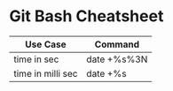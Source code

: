 # Git Bash Cheatsheet

| **Use Case** | **Command**     |
|--------------|-----------------|
| time in sec  | date +%s%3N   |
| time in milli sec | date +%s |
